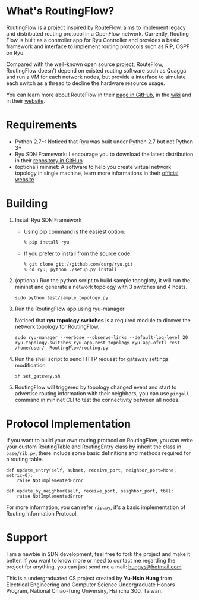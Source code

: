 # What's RoutingFlow?

RoutingFlow is a project inspired by RouteFlow, aims to implement legacy and distributed routing protocol in a OpenFlow network. Currently, Routing Flow is built as a controller app for Ryu Controller and provides a basic framework and interface to implement routing protocols such as RIP, OSPF on Ryu.

Compared with the well-known open source project, RouteFlow, RoutingFlow doesn't depend on existed routing software such as Quagga and run a VM for each network nodes, but provide a interface to simulate each switch as a thread to decline the hardware resource usage.

You can learn more about RouteFlow in their
[page in GitHub](http://routeflow.github.io/RouteFlow/), in the
[wiki](https://github.com/routeflow/RouteFlow/wiki) and in their 
[website](https://sites.google.com/site/routeflow/).

# Requirements

* Python 2.7+: Noticed that Ryu was built under Python 2.7 but not Python 3+
* Ryu SDN Framework: I encourage you to download the latest distribution in their [repository in GitHub](https://github.com/osrg/ryu)
* (optional) mininet: A software to help you create virtual network topology in single machine, learn more informations in their [official website](http://mininet.org/)

# Building

1. Install Ryu SDN Framework
    * Using pip command is the easiest option:
    
        ```
        % pip install ryu
        ```
    * If you prefer to install from the source code:
    
        ```
        % git clone git://github.com/osrg/ryu.git 
        % cd ryu; python ./setup.py install 
        ```
        
2. (optional) Run the python script to build sample topogloty, it will run the mininet and generate a network topology with 3 switches and 4 hosts.

    ```
    sudo python test/sample_topology.py
    ```

3. Run the RoutingFlow app using ryu-manager
    
    Noticed that **ryu.topology.switches** is a required module to dicover the network topology for RoutingFlow.

    ```
    sudo ryu-manager --verbose --observe-links --default-log-level 20   ryu.topology.switches ryu.app.rest_topology ryu.app.ofctl_rest /home/user/  RoutingFlow/routing.py
    ```

4. Run the shell script to send HTTP request for gateway settings modification

    ```
    sh set_gateway.sh
    ``` 

5. RoutingFlow will triggered by topology changed event and start to advertise routing information with their neighbors, you can use `pingall` command in mininet CLI to test the connectivity between all nodes.

# Protocol Implementation

If you want to build your own routing protocol on RoutingFlow, you can write your custom RoutingTable and RoutingEntry class by inherit the class in `base/rib.py`, there include some basic definitions and methods required for a routing table.

```
def update_entry(self, subnet, receive_port, neighbor_port=None, metric=0):
    raise NotImplementedError

def update_by_neighbor(self, receive_port, neighbor_port, tbl):
    raise NotImplementedError
```

For more information, you can refer `rip.py`, it's a basic implementation of Routing Information Protocol.

# Support

I am a newbie in SDN development, feel free to fork the project and make it better. If you want to know more or need to contact me regarding the project for 
anything, you can just send me a mail: [hungys@hotmail.com](mailto:hungys@hotmail.com)

This is a undergraduated CS project created by **Yu-Hsin Hung** from Electrical Engineering and Computer Science Undergraduate Honors Program,
National Chiao-Tung Universiry, Hsinchu 300, Taiwan.